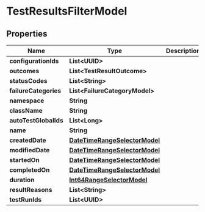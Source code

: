 

# TestResultsFilterModel


## Properties

| Name | Type | Description | Notes |
|------------ | ------------- | ------------- | -------------|
|**configurationIds** | **List&lt;UUID&gt;** |  |  [optional] |
|**outcomes** | **List&lt;TestResultOutcome&gt;** |  |  [optional] |
|**statusCodes** | **List&lt;String&gt;** |  |  [optional] |
|**failureCategories** | **List&lt;FailureCategoryModel&gt;** |  |  [optional] |
|**namespace** | **String** |  |  [optional] |
|**className** | **String** |  |  [optional] |
|**autoTestGlobalIds** | **List&lt;Long&gt;** |  |  [optional] |
|**name** | **String** |  |  [optional] |
|**createdDate** | [**DateTimeRangeSelectorModel**](DateTimeRangeSelectorModel.md) |  |  [optional] |
|**modifiedDate** | [**DateTimeRangeSelectorModel**](DateTimeRangeSelectorModel.md) |  |  [optional] |
|**startedOn** | [**DateTimeRangeSelectorModel**](DateTimeRangeSelectorModel.md) |  |  [optional] |
|**completedOn** | [**DateTimeRangeSelectorModel**](DateTimeRangeSelectorModel.md) |  |  [optional] |
|**duration** | [**Int64RangeSelectorModel**](Int64RangeSelectorModel.md) |  |  [optional] |
|**resultReasons** | **List&lt;String&gt;** |  |  [optional] |
|**testRunIds** | **List&lt;UUID&gt;** |  |  [optional] |



